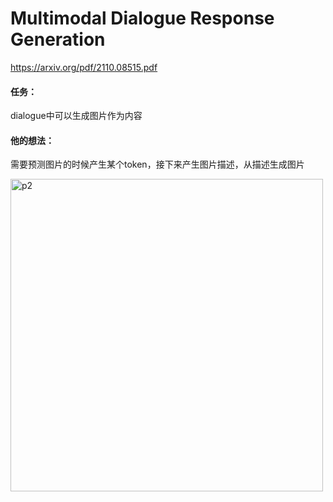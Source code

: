 # Multimodal Dialogue Response Generation

https://arxiv.org/pdf/2110.08515.pdf

#### 任务：

dialogue中可以生成图片作为内容

#### 他的想法：

需要预测图片的时候产生某个token，接下来产生图片描述，从描述生成图片

<img src="https://p.ipic.vip/b7bw7d.png" alt="p2" width="500"/>

